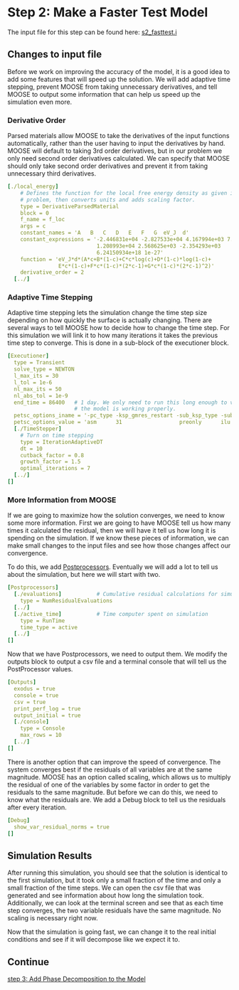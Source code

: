 # Step 2: Make a Faster Test Model

The input file for this step can be found here: [s2_fasttest.i](https://github.com/idaholab/moose/blob/devel/modules/phase_field/tutorials/spinodal_decomposition/s2_fasttest.i)

## Changes to input file

Before we work on improving the accuracy of the model, it is a good idea to add some features that will speed up the solution. We will add adaptive time stepping, prevent MOOSE from taking unnecessary derivatives, and tell MOOSE to output some information that can help us speed up the simulation even more.

### Derivative Order

Parsed materials allow MOOSE to take the derivatives of the input functions automatically, rather than the user having to input the derivatives by hand. MOOSE will default to taking 3rd order derivatives, but in our problem we only need second order derivatives calculated. We can specify that MOOSE should only take second order derivatives and prevent it from taking unnecessary third derivatives.

```yaml
[./local_energy]
    # Defines the function for the local free energy density as given in the
    # problem, then converts units and adds scaling factor.
    type = DerivativeParsedMaterial
    block = 0
    f_name = f_loc
    args = c
    constant_names = 'A   B   C   D   E   F   G  eV_J  d'
    constant_expressions = '-2.446831e+04 -2.827533e+04 4.167994e+03 7.052907e+03
                            1.208993e+04 2.568625e+03 -2.354293e+03
                            6.24150934e+18 1e-27'
    function = 'eV_J*d*(A*c+B*(1-c)+C*c*log(c)+D*(1-c)*log(1-c)+
                E*c*(1-c)+F*c*(1-c)*(2*c-1)+G*c*(1-c)*(2*c-1)^2)'
    derivative_order = 2
  [../]
```

### Adaptive Time Stepping

Adaptive time stepping lets the simulation change the time step size depending on how quickly the surface is actually changing. There are several ways to tell MOOSE how to decide how to change the time step. For this simulation we will link it to how many iterations it takes the previous time step to converge. This is done in a sub-block of the executioner block.

```yaml
[Executioner]
  type = Transient
  solve_type = NEWTON
  l_max_its = 30
  l_tol = 1e-6
  nl_max_its = 50
  nl_abs_tol = 1e-9
  end_time = 86400   # 1 day. We only need to run this long enough to verify
                     # the model is working properly.
  petsc_options_iname = '-pc_type -ksp_gmres_restart -sub_ksp_type -sub_pc_type -pc_asm_overlap'
  petsc_options_value = 'asm      31                  preonly      ilu          1'
  [./TimeStepper]
    # Turn on time stepping
    type = IterationAdaptiveDT
    dt = 10
    cutback_factor = 0.8
    growth_factor = 1.5
    optimal_iterations = 7
  [../]
[]
```

### More Information from MOOSE

If we are going to maximize how the solution converges, we need to know some more information. First we are going to have MOOSE tell us how many times it calculated the residual, then we will have it tell us how long it is spending on the simulation. If we know these pieces of information, we can make small changes to the input files and see how those changes affect our convergence.

To do this, we add [Postprocessors](/syntax/Postprocessors/). Eventually we will add a lot to tell us about the simulation, but here we will start with two.

```yaml
[Postprocessors]
  [./evaluations]           # Cumulative residual calculations for simulation
    type = NumResidualEvaluations
  [../]
  [./active_time]           # Time computer spent on simulation
    type = RunTime
    time_type = active
  [../]
[]
```

Now that we have Postprocessors, we need to output them. We modify the outputs block to output a csv file and a terminal console that will tell us the PostProcessor values.

```yaml
[Outputs]
  exodus = true
  console = true
  csv = true
  print_perf_log = true
  output_initial = true
  [./console]
    type = Console
    max_rows = 10
  [../]
[]
```

There is another option that can improve the speed of convergence. The system converges best if the residuals of all variables are at the same magnitude. MOOSE has an option called scaling, which allows us to multiply the residual of one of the variables by some factor in order to get the residuals to the same magnitude. But before we can do this, we need to know what the residuals are. We add a Debug block to tell us the residuals after every iteration.

```yaml
[Debug]
  show_var_residual_norms = true
[]
```

## Simulation Results

After running this simulation, you should see that the solution is identical to the first simulation, but it took only a small fraction of the time and only a small fraction of the time steps. We can open the csv file that was generated and see information about how long the simulation took. Additionally, we can look at the terminal screen and see that as each time step converges, the two variable residuals have the same magnitude. No scaling is necessary right now.

Now that the simulation is going fast, we can change it to the real initial conditions and see if it will decompose like we expect it to.

## Continue

[step 3: Add Phase Decomposition to the Model](Step3.md)

